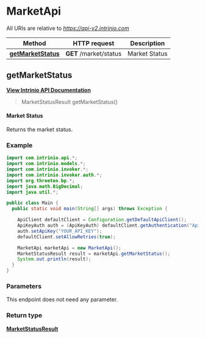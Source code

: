 # MarketApi

All URIs are relative to *https://api-v2.intrinio.com*

Method | HTTP request | Description
------------- | ------------- | -------------
[**getMarketStatus**](MarketApi.md#getMarketStatus) | **GET** /market/status | Market Status



[//]: # (START_OPERATION)

[//]: # (CLASS:MarketApi)

[//]: # (METHOD:getMarketStatus)

[//]: # (RETURN_TYPE:MarketStatusResult)

[//]: # (RETURN_TYPE_KIND:object)

[//]: # (RETURN_TYPE_DOC:MarketStatusResult.md)

[//]: # (OPERATION:getMarketStatus_v2)

[//]: # (ENDPOINT:/market/status)

[//]: # (DOCUMENT_LINK:MarketApi.md#getMarketStatus)

<a name="getMarketStatus"></a>
## **getMarketStatus**

[**View Intrinio API Documentation**](https://docs.intrinio.com/documentation/java/getMarketStatus_v2)

[//]: # (START_OVERVIEW)

> MarketStatusResult getMarketStatus()

#### Market Status


Returns the market status.

[//]: # (END_OVERVIEW)

### Example

[//]: # (START_CODE_EXAMPLE)

```java
import com.intrinio.api.*;
import com.intrinio.models.*;
import com.intrinio.invoker.*;
import com.intrinio.invoker.auth.*;
import org.threeten.bp.*;
import java.math.BigDecimal;
import java.util.*;

public class Main {
  public static void main(String[] args) throws Exception {

    ApiClient defaultClient = Configuration.getDefaultApiClient();
    ApiKeyAuth auth = (ApiKeyAuth) defaultClient.getAuthentication("ApiKeyAuth");
    auth.setApiKey("YOUR_API_KEY");
    defaultClient.setAllowRetries(true);

    MarketApi marketApi = new MarketApi();
    MarketStatusResult result = marketApi.getMarketStatus();
    System.out.println(result);
  }
}
```

[//]: # (END_CODE_EXAMPLE)

### Parameters

[//]: # (START_PARAMETERS)

This endpoint does not need any parameter.
<br/>

[//]: # (END_PARAMETERS)

### Return type

[**MarketStatusResult**](MarketStatusResult.md)

[//]: # (END_OPERATION)

